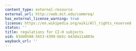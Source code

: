 ```yaml
---
content_type: external-resource
external_url: http://web.mit.edu/commreq/
has_external_license_warning: true
license: https://en.wikipedia.org/wiki/All_rights_reserved
status: ''
title: regulations for CI-H subjects
uid: 83dd0588-5653-4399-bb5c-b43da11a803e
wayback_url: ''
---
```

